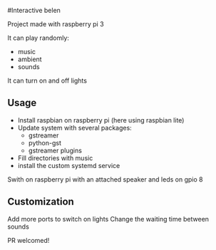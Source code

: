 #Interactive belen

Project made with raspberry pi 3

It can play randomly:

- music
- ambient
- sounds

It can turn on and off lights

## Usage

- Install raspbian on raspberry pi (here using raspbian lite)
- Update system with several packages:
   - gstreamer
   - python-gst
   - gstreamer plugins
- Fill directories with music 
- install the custom systemd service

Swith on raspberry pi with an attached speaker and leds on gpio 8

## Customization

Add more ports to switch on lights
Change the waiting time between sounds

PR welcomed!


